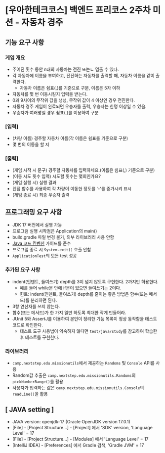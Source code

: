 # [우아한테크코스] 백엔드 프리코스 2주차 미션 - 자동차 경주

## 기능 요구 사항

### 게임 개요

- 주어진 횟수 동안 n대의 자동차는 전진 또는ㄴ 멈출 수 있다.
- 각 자동차에 이름을 부여하고, 전진하는 자동차를 출력할 때, 자동차 이름을 같이 출력한다.
    - 자동차 이름은 쉼표(,)를 기준으로 구분, 이름은 5자 이하
- 자동차를 몇 번 이동시킬지 입력을 받는다.
- 0과 9사이의 무작위 값을 생성, 무작위 값이 4 이상인 경우 전진한다.
- 자동차 경주 게임이 완료되면 우승자를 출력, 우승자는 한명 이상일 수 있음.
- 우승자가 여러명일 경우 쉼표(,)를 이용하여 구분

### [입력]

- (차량 이름) 경주할 자동차 이름(각 이름은 쉼표를 기준으로 구분)
- 몇 번의 이동을 할 지

### [출력]

- (게임 시작 시 문구) 경주할 자동차를 입력하세요.(이름은 쉼표(,) 기준으로 구분)
- (이동 시도 횟수 입력) 시도할 횟수는 몇회인가요?
- (게임 실행 시) 실행 결과
- 렌덤 함수를 사용하여 각 차량이 이동한 정도를 '-'를 증가시켜 표시
- (게임 종료 시) 최종 우승자 출력

## 프로그래밍 요구 사항

- JDK 17 버전에서 실행 가능
- 프로그램 실행 시작점은 Application의 main()
- build.gradle 파일 변경 불가, 외부 라이브러리 사용 안함
- [Java 코드 컨벤션](https://github.com/woowacourse/woowacourse-docs/tree/master/styleguide/java) 가이드를 준수
- 프로그램 종료 시 `System.exit()` 호출 안함
- `ApplicationTest`의 모든 test 성공

### 추가된 요구 사항

- indent(인덴트, 들여쓰기) depth를 3이 넘지 않도록 구현한다. 2까지만 허용한다.
    - 예를 들어 while문 안에 if문이 있으면 들여쓰기는 2이다.
    - 힌트: indent(인덴트, 들여쓰기) depth를 줄이는 좋은 방법은 함수(또는 메서드)를 분리하면 된다.
- 3항 연산자를 쓰지 않는다.
- 함수(또는 메서드)가 한 가지 일만 하도록 최대한 작게 만들어라.
- JUnit 5와 AssertJ를 이용하여 본인이 정리한 기능 목록이 정상 동작함을 테스트 코드로 확인한다.
    - 테스트 도구 사용법이 익숙하지 않다면 `test/java/study`를 참고하여 학습한 후 테스트를 구현한다.

### 라이브러리

- `camp.nextstep.edu.missionutils`에서 제공하는 `Randoms` 및 `Console` API를 사용
- Random값 추출은 `camp.nextstep.edu.missionutils.Randoms`의 `pickNumberRange()`를 활용
- 사용자가 입력하는 값은 `camp.nextstep.edu.missionutils.Console`의 `readLine()`을 활용

## [ JAVA setting ]

- JAVA version: openjdk-17 (Oracle OpenJDK version 17.0.1)
- [File] - [Project Structure...] - [Project] 에서 'SDK' version, 'Language Level' = 17
- [File] - [Project Structure...] - [Modules] 에서 'Language Level' = 17
- [IntelliJ IDEA] - [Preferences] 에서 Gradle 검색, 'Gradle JVM' = 17